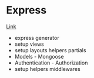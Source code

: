 # Express

[Link](https://github.com/zapatran/cheat-sheet/blob/master/SUMMARY.md )

* express generator
* setup views
* setup layouts helpers partials
* Models - Mongoose
* Authentication - Authorization
* setup helpers middlewares



